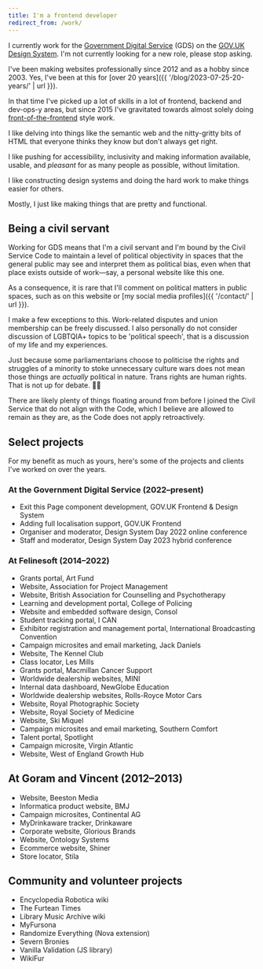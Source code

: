 ```yaml
---
title: I'm a frontend developer
redirect_from: /work/
---
```


I currently work for the [Government Digital Service](https://www.gov.uk/government/organisations/government-digital-service) (GDS) on the [GOV.UK Design System](http://design-system.service.gov.uk/). I'm not currently looking for a new role, please stop asking.

I've been making websites professionally since 2012 and as a hobby since 2003. Yes, I've been at this for [over 20 years]({{ '/blog/2023-07-25-20-years/' | url }}).

In that time I've picked up a lot of skills in a lot of frontend, backend and dev-ops-y areas, but since 2015 I've gravitated towards almost solely doing [front-of-the-frontend](https://bradfrost.com/blog/post/front-of-the-front-end-and-back-of-the-front-end-web-development/) style work.

I like delving into things like the semantic web and the nitty-gritty bits of HTML that everyone thinks they know but don't always get right.

I like pushing for accessibility, inclusivity and making information available, usable, and _pleasant_ for as many people as possible, without limitation.

I like constructing design systems and doing the hard work to make things easier for others.

Mostly, I just like making things that are pretty and functional.

## Being a civil servant

Working for GDS means that I'm a civil servant and I'm bound by the Civil Service Code to maintain a level of political objectivity in spaces that the general public may see and interpret them as political bias, even when that place exists outside of work—say, a personal website like this one.

As a consequence, it is rare that I'll comment on political matters in public spaces, such as on this website or [my social media profiles]({{ '/contact/' | url }}).

I make a few exceptions to this. Work-related disputes and union membership can be freely discussed. I also personally do not consider discussion of LGBTQIA+ topics to be 'political speech', that is a discussion of my life and my experiences.

Just because some parliamentarians choose to politicise the rights and struggles of a minority to stoke unnecessary culture wars does not mean those things are _actually_ political in nature. Trans rights are human rights. That is not up for debate. 🏳️‍⚧️

There are likely plenty of things floating around from before I joined the Civil Service that do not align with the Code, which I believe are allowed to remain as they are, as the Code does not apply retroactively.

## Select projects

For my benefit as much as yours, here's some of the projects and clients I've worked on over the years.

### At the Government Digital Service (2022–present)

- Exit this Page component development, GOV.UK Frontend & Design System
- Adding full localisation support, GOV.UK Frontend
- Organiser and moderator, Design System Day 2022 online conference
- Staff and moderator, Design System Day 2023 hybrid conference

### At Felinesoft (2014–2022)

- Grants portal, Art Fund
- Website, Association for Project Management
- Website, British Association for Counselling and Psychotherapy
- Learning and development portal, College of Policing
- Website and embedded software design, Consol
- Student tracking portal, I CAN
- Exhibitor registration and management portal, International Broadcasting Convention
- Campaign microsites and email marketing, Jack Daniels
- Website, The Kennel Club
- Class locator, Les Mills
- Grants portal, Macmillan Cancer Support
- Worldwide dealership websites, MINI
- Internal data dashboard, NewGlobe Education
- Worldwide dealership websites, Rolls-Royce Motor Cars
- Website, Royal Photographic Society
- Website, Royal Society of Medicine
- Website, Ski Miquel
- Campaign microsites and email marketing, Southern Comfort
- Talent portal, Spotlight
- Campaign microsite, Virgin Atlantic
- Website, West of England Growth Hub

## At Goram and Vincent (2012–2013)

- Website, Beeston Media
- Informatica product website, BMJ
- Campaign microsites, Continental AG
- MyDrinkaware tracker, Drinkaware
- Corporate website, Glorious Brands
- Website, Ontology Systems
- Ecommerce website, Shiner
- Store locator, Stila

## Community and volunteer projects

- Encyclopedia Robotica wiki
- The Furtean Times
- Library Music Archive wiki
- MyFursona
- Randomize Everything (Nova extension)
- Severn Bronies
- Vanilla Validation (JS library)
- WikiFur
